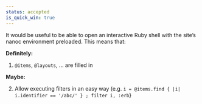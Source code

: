 ```yaml
--- 
status: accepted
is_quick_win: true
--- 
```


It would be useful to be able to open an interactive Ruby shell with the site’s nanoc environment preloaded. This means that:

**Definitely:**

1. `@items`, `@layouts`, … are filled in

**Maybe:**

2. Allow executing filters in an easy way (e.g. `i = @items.find { |i| i.identifier == '/abc/' } ; filter i, :erb`}
